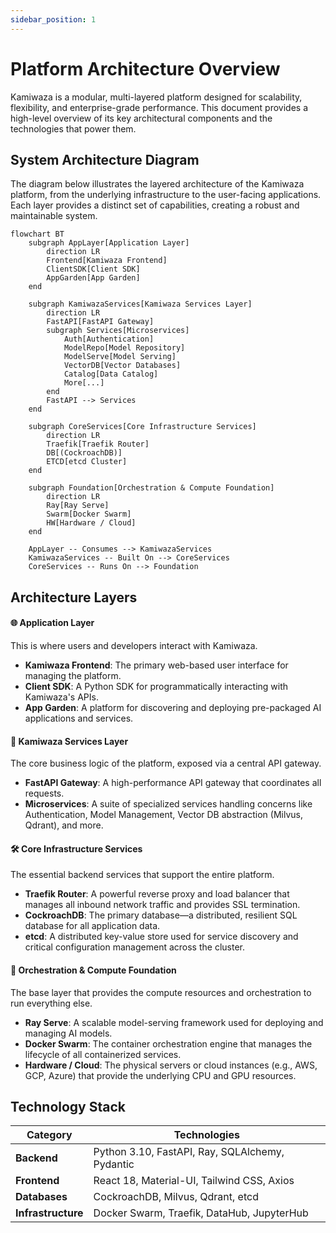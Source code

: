 ```yaml
---
sidebar_position: 1
---
```


# Platform Architecture Overview

Kamiwaza is a modular, multi-layered platform designed for scalability, flexibility, and enterprise-grade performance. This document provides a high-level overview of its key architectural components and the technologies that power them.

## System Architecture Diagram

The diagram below illustrates the layered architecture of the Kamiwaza platform, from the underlying infrastructure to the user-facing applications. Each layer provides a distinct set of capabilities, creating a robust and maintainable system.

```mermaid
flowchart BT
    subgraph AppLayer[Application Layer]
        direction LR
        Frontend[Kamiwaza Frontend]
        ClientSDK[Client SDK]
        AppGarden[App Garden]
    end

    subgraph KamiwazaServices[Kamiwaza Services Layer]
        direction LR
        FastAPI[FastAPI Gateway]
        subgraph Services[Microservices]
            Auth[Authentication]
            ModelRepo[Model Repository]
            ModelServe[Model Serving]
            VectorDB[Vector Databases]
            Catalog[Data Catalog]
            More[...]
        end
        FastAPI --> Services
    end

    subgraph CoreServices[Core Infrastructure Services]
        direction LR
        Traefik[Traefik Router]
        DB[(CockroachDB)]
        ETCD[etcd Cluster]
    end

    subgraph Foundation[Orchestration & Compute Foundation]
        direction LR
        Ray[Ray Serve]
        Swarm[Docker Swarm]
        HW[Hardware / Cloud]
    end

    AppLayer -- Consumes --> KamiwazaServices
    KamiwazaServices -- Built On --> CoreServices
    CoreServices -- Runs On --> Foundation
```

## Architecture Layers

#### 🌐 Application Layer
This is where users and developers interact with Kamiwaza.
-   **Kamiwaza Frontend**: The primary web-based user interface for managing the platform.
-   **Client SDK**: A Python SDK for programmatically interacting with Kamiwaza's APIs.
-   **App Garden**: A platform for discovering and deploying pre-packaged AI applications and services.

#### 🎯 Kamiwaza Services Layer
The core business logic of the platform, exposed via a central API gateway.
-   **FastAPI Gateway**: A high-performance API gateway that coordinates all requests.
-   **Microservices**: A suite of specialized services handling concerns like Authentication, Model Management, Vector DB abstraction (Milvus, Qdrant), and more.

#### 🛠️ Core Infrastructure Services
The essential backend services that support the entire platform.
-   **Traefik Router**: A powerful reverse proxy and load balancer that manages all inbound network traffic and provides SSL termination.
-   **CockroachDB**: The primary database—a distributed, resilient SQL database for all application data.
-   **etcd**: A distributed key-value store used for service discovery and critical configuration management across the cluster.

#### 🔧 Orchestration & Compute Foundation
The base layer that provides the compute resources and orchestration to run everything else.
-   **Ray Serve**: A scalable model-serving framework used for deploying and managing AI models.
-   **Docker Swarm**: The container orchestration engine that manages the lifecycle of all containerized services.
-   **Hardware / Cloud**: The physical servers or cloud instances (e.g., AWS, GCP, Azure) that provide the underlying CPU and GPU resources.

## Technology Stack

| Category          | Technologies                                     |
| ----------------- | ------------------------------------------------ |
| **Backend**       | Python 3.10, FastAPI, Ray, SQLAlchemy, Pydantic  |
| **Frontend**      | React 18, Material-UI, Tailwind CSS, Axios       |
| **Databases**     | CockroachDB, Milvus, Qdrant, etcd                |
| **Infrastructure**| Docker Swarm, Traefik, DataHub, JupyterHub       |